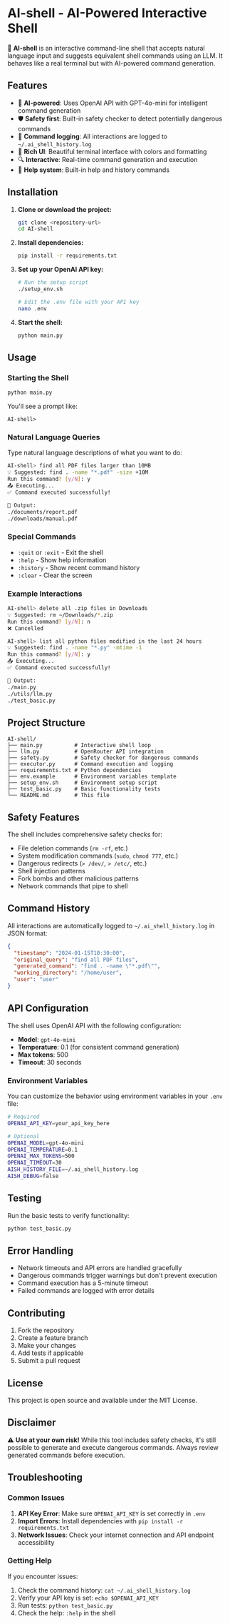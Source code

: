 # AI-shell - AI-Powered Interactive Shell

🧠 **AI-shell** is an interactive command-line shell that accepts natural language input and suggests equivalent shell commands using an LLM. It behaves like a real terminal but with AI-powered command generation.

## Features

- 🤖 **AI-powered**: Uses OpenAI API with GPT-4o-mini for intelligent command generation
- 🛡️ **Safety first**: Built-in safety checker to detect potentially dangerous commands
- 📝 **Command logging**: All interactions are logged to `~/.ai_shell_history.log`
- 🎨 **Rich UI**: Beautiful terminal interface with colors and formatting
- 🔍 **Interactive**: Real-time command generation and execution
- 📖 **Help system**: Built-in help and history commands

## Installation

1. **Clone or download the project:**
   ```bash
   git clone <repository-url>
   cd AI-shell
   ```

2. **Install dependencies:**
   ```bash
   pip install -r requirements.txt
   ```

3. **Set up your OpenAI API key:**
   ```bash
   # Run the setup script
   ./setup_env.sh
   
   # Edit the .env file with your API key
   nano .env
   ```

4. **Start the shell:**
   ```bash
   python main.py
   ```

## Usage

### Starting the Shell

```bash
python main.py
```

You'll see a prompt like:
```
AI-shell> 
```

### Natural Language Queries

Type natural language descriptions of what you want to do:

```bash
AI-shell> find all PDF files larger than 10MB
💡 Suggested: find . -name "*.pdf" -size +10M
Run this command? [y/N]: y
📤 Executing...
✅ Command executed successfully!

📄 Output:
./documents/report.pdf
./downloads/manual.pdf
```

### Special Commands

- `:quit` or `:exit` - Exit the shell
- `:help` - Show help information
- `:history` - Show recent command history
- `:clear` - Clear the screen

### Example Interactions

```bash
AI-shell> delete all .zip files in Downloads
💡 Suggested: rm ~/Downloads/*.zip
Run this command? [y/N]: n
❌ Cancelled

AI-shell> list all python files modified in the last 24 hours
💡 Suggested: find . -name "*.py" -mtime -1
Run this command? [y/N]: y
📤 Executing...
✅ Command executed successfully!

📄 Output:
./main.py
./utils/llm.py
./test_basic.py
```

## Project Structure

```
AI-shell/
├── main.py          # Interactive shell loop
├── llm.py           # OpenRouter API integration
├── safety.py        # Safety checker for dangerous commands
├── executor.py      # Command execution and logging
├── requirements.txt # Python dependencies
├── env.example      # Environment variables template
├── setup_env.sh     # Environment setup script
├── test_basic.py    # Basic functionality tests
└── README.md        # This file
```

## Safety Features

The shell includes comprehensive safety checks for:

- File deletion commands (`rm -rf`, etc.)
- System modification commands (`sudo`, `chmod 777`, etc.)
- Dangerous redirects (`> /dev/`, `> /etc/`, etc.)
- Shell injection patterns
- Fork bombs and other malicious patterns
- Network commands that pipe to shell

## Command History

All interactions are automatically logged to `~/.ai_shell_history.log` in JSON format:

```json
{
  "timestamp": "2024-01-15T10:30:00",
  "original_query": "find all PDF files",
  "generated_command": "find . -name \"*.pdf\"",
  "working_directory": "/home/user",
  "user": "user"
}
```

## API Configuration

The shell uses OpenAI API with the following configuration:

- **Model**: `gpt-4o-mini`
- **Temperature**: 0.1 (for consistent command generation)
- **Max tokens**: 500
- **Timeout**: 30 seconds

### Environment Variables

You can customize the behavior using environment variables in your `.env` file:

```bash
# Required
OPENAI_API_KEY=your_api_key_here

# Optional
OPENAI_MODEL=gpt-4o-mini
OPENAI_TEMPERATURE=0.1
OPENAI_MAX_TOKENS=500
OPENAI_TIMEOUT=30
AISH_HISTORY_FILE=~/.ai_shell_history.log
AISH_DEBUG=false
```

## Testing

Run the basic tests to verify functionality:

```bash
python test_basic.py
```

## Error Handling

- Network timeouts and API errors are handled gracefully
- Dangerous commands trigger warnings but don't prevent execution
- Command execution has a 5-minute timeout
- Failed commands are logged with error details

## Contributing

1. Fork the repository
2. Create a feature branch
3. Make your changes
4. Add tests if applicable
5. Submit a pull request

## License

This project is open source and available under the MIT License.

## Disclaimer

⚠️ **Use at your own risk!** While this tool includes safety checks, it's still possible to generate and execute dangerous commands. Always review generated commands before execution.

## Troubleshooting

### Common Issues

1. **API Key Error**: Make sure `OPENAI_API_KEY` is set correctly in `.env`
2. **Import Errors**: Install dependencies with `pip install -r requirements.txt`
3. **Network Issues**: Check your internet connection and API endpoint accessibility

### Getting Help

If you encounter issues:

1. Check the command history: `cat ~/.ai_shell_history.log`
2. Verify your API key is set: `echo $OPENAI_API_KEY`
3. Run tests: `python test_basic.py`
4. Check the help: `:help` in the shell 